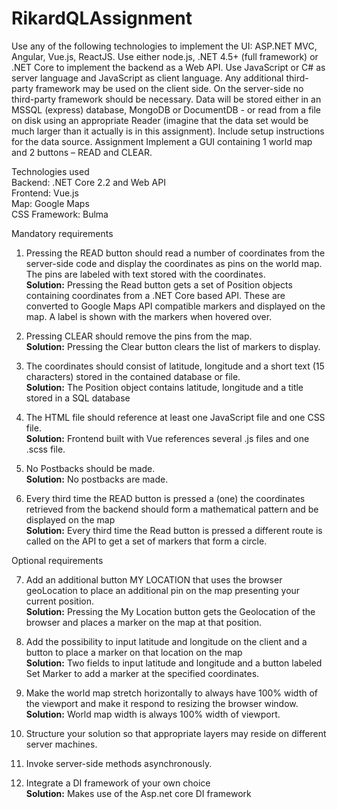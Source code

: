 # RikardQLAssignment

Use any of the following technologies to implement the UI: ASP.NET MVC, Angular, Vue.js, ReactJS. Use either node.js,
.NET 4.5+ (full framework) or .NET Core to implement the backend as a Web API.
Use JavaScript or C# as server language and JavaScript as client language. Any additional third-party framework may
be used on the client side. On the server-side no third-party framework should be necessary. Data will be stored either
in an MSSQL (express) database, MongoDB or DocumentDB - or read from a file on disk using an appropriate Reader
(imagine that the data set would be much larger than it actually is in this assignment). Include setup instructions for
the data source.
Assignment
Implement a GUI containing 1 world map and 2 buttons – READ and CLEAR.

Technologies used  
Backend: .NET Core 2.2 and Web API  
Frontend: Vue.js  
Map: Google Maps  
CSS Framework: Bulma

Mandatory requirements
1. Pressing the READ button should read a number of coordinates from the server-side code and display the
coordinates as pins on the world map. The pins are labeled with text stored with the coordinates.  
**Solution:** Pressing the Read button gets a set of Position objects containing coordinates from a .NET Core based API. These are converted to Google Maps API compatible markers and displayed on the map. A label is shown with the markers when hovered over.

2. Pressing CLEAR should remove the pins from the map.  
**Solution:** Pressing the Clear button clears the list of markers to display.

3. The coordinates should consist of latitude, longitude and a short text (15 characters) stored in the contained
database or file.  
**Solution:** The Position object contains latitude, longitude and a title stored in a SQL database

4. The HTML file should reference at least one JavaScript file and one CSS file.  
**Solution:** Frontend built with Vue references several .js files and one .scss file.

5. No Postbacks should be made.  
**Solution:** No postbacks are made.

6. Every third time the READ button is pressed a (one) the coordinates retrieved from the backend should form
a mathematical pattern and be displayed on the map  
**Solution:** Every third time the Read button is pressed a different route is called on the API to get a set of markers that form a circle.

Optional requirements

7. Add an additional button MY LOCATION that uses the browser geoLocation to place an additional pin on the
map presenting your current position.  
**Solution:** Pressing the My Location button gets the Geolocation of the browser and places a marker on the map at that position.

8. Add the possibility to input latitude and longitude on the client and a button to place a marker on that location
on the map  
**Solution:** Two fields to input latitude and longitude and a button labeled Set Marker to add a marker at the specified coordinates.

9. Make the world map stretch horizontally to always have 100% width of the viewport and make it respond to
resizing the browser window.  
**Solution:** World map width is always 100% width of viewport.

10. Structure your solution so that appropriate layers may reside on different server machines.

11. Invoke server-side methods asynchronously.

12. Integrate a DI framework of your own choice  
**Solution:** Makes use of the Asp.net core DI framework
